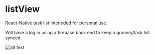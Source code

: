 # listView
React-Native task list inteneded for personal use.

Will have a log in using a firebase back end to keep a grocery/task list synced.


![alt text](https://raw.githubusercontent.com/homercrates/listView/blob/master/assets/demo1.png)


